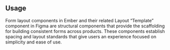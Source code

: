 ## Usage

Form layout components in Ember and their related Layout “Template” component in Figma are structural components that provide the scaffolding for building consistent forms across products. These components establish spacing and layout standards that give users an experience focused on simplicity and ease of use.